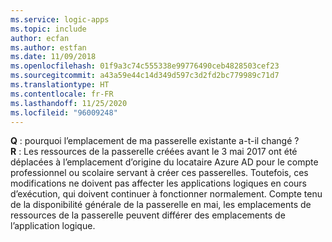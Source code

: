 ```yaml
---
ms.service: logic-apps
ms.topic: include
author: ecfan
ms.author: estfan
ms.date: 11/09/2018
ms.openlocfilehash: 01f9a3c74c555338e99776490ceb4828503cef23
ms.sourcegitcommit: a43a59e44c14d349d597c3d2fd2bc779989c71d7
ms.translationtype: HT
ms.contentlocale: fr-FR
ms.lasthandoff: 11/25/2020
ms.locfileid: "96009248"
---
```

**Q** : pourquoi l’emplacement de ma passerelle existante a-t-il changé ? <br/>
**R** : Les ressources de la passerelle créées avant le 3 mai 2017 ont été déplacées à l’emplacement d’origine du locataire Azure AD pour le compte professionnel ou scolaire servant à créer ces passerelles. Toutefois, ces modifications ne doivent pas affecter les applications logiques en cours d’exécution, qui doivent continuer à fonctionner normalement. Compte tenu de la disponibilité générale de la passerelle en mai, les emplacements de ressources de la passerelle peuvent différer des emplacements de l’application logique.